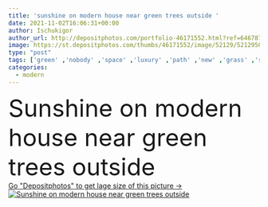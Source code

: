 ```yaml
---
title: 'sunshine on modern house near green trees outside '
date: 2021-11-02T16:06:31+00:00
author: Ischukigor
author_url: http://depositphotos.com/portfolio-46171552.html?ref=64678756
image: https://st.depositphotos.com/thumbs/46171552/image/52129/521295056/api_thumb_450.jpg?forcejpeg=true
type: "post"
tags: ['green' ,'nobody' ,'space' ,'luxury' ,'path' ,'new' ,'grass' ,'sunlight' ,'lawn' ,'outdoors' ,'leaves' ,'plants' ,'flora' ,'modern' ,'trees' ,'architecture' ,'building' ,'construction' ,'exterior' ,'house' ,'windows' ,'home' ,'shadow' ,'door' ,'property' ,'fence' ,'suburban' ,'outside' ,'garage' ,'daytime' ,'real estate' ,'no people' ]
categories: 
  - modern
---
```

<div aling="center">
            <font size="60"> Sunshine on modern house near green trees outside</font>   
</div>
<div>
    <a href='https://depositphotos.com/521295056/stock-photo-sunshine-modern-house-green-trees.html?ref=64678756' target=_blank > Go "Depositphotos" to get lage size of this picture ->
        <img href='https://depositphotos.com/521295056/stock-photo-sunshine-modern-house-green-trees.html?ref=64678756' src='https://st.depositphotos.com/46171552/52129/i/950/depositphotos_521295056-stock-photo-sunshine-modern-house-green-trees.jpg?forcejpeg=true' alt='Sunshine on modern house near green trees outside' >
    </a>
</div>
